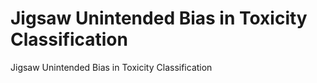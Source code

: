 # Jigsaw Unintended Bias in Toxicity Classification
Jigsaw Unintended Bias in Toxicity Classification
